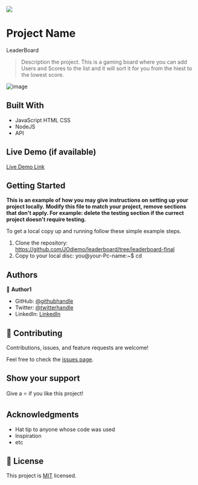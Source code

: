 ![](https://img.shields.io/badge/Microverse-blueviolet)

# Project Name
LeaderBoard

> Description the project.
This is a gaming board where you can add Users and Scores to the list and it will sort it for you from the hiest to the lowest score.

![image](https://user-images.githubusercontent.com/94829275/181909822-b5a2a5fb-9fd7-472d-9f4e-c9ab57d233fa.png)


## Built With

- JavaScript
  HTML
  CSS
- NodeJS
- API

## Live Demo (if available)

[Live Demo Link](https://livedemo.com)


## Getting Started

**This is an example of how you may give instructions on setting up your project locally.**
**Modify this file to match your project, remove sections that don't apply. For example: delete the testing section if the currect project doesn't require testing.**


To get a local copy up and running follow these simple example steps.
1. Clone the repository: https://github.com/JOdiemo/leaderboard/tree/leaderboard-final
2. Copy to your local disc: you@your-Pc-name:~$ cd <folder>

## Authors

👤 **Author1**

- GitHub: [@githubhandle](https://github.com/JOdiemo)
- Twitter: [@twitterhandle](https://twitter.com/jorumodiemo)
- LinkedIn: [LinkedIn](https://linkedin.com/in/jorumodiemo)

## 🤝 Contributing

Contributions, issues, and feature requests are welcome!

Feel free to check the [issues page](https://github.com/JOdiemo/leaderboard/issues).

## Show your support

Give a ⭐️ if you like this project!

## Acknowledgments

- Hat tip to anyone whose code was used
- Inspiration
- etc

## 📝 License

This project is [MIT](./MIT.md) licensed.
